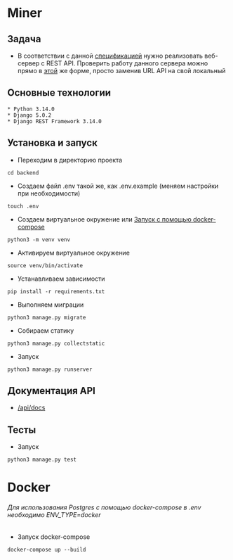 # Miner

Задача
------

* В соответствии с данной [спецификацией](https://minesweeper-test.studiotg.ru/swagger/) нужно реализовать веб-сервер с REST API.
Проверить работу данного сервера можно прямо в [этой](https://minesweeper-test.studiotg.ru/) же форме, просто заменив URL API на свой локальный

Основные технологии
-------------------

```
* Python 3.14.0
* Django 5.0.2
* Django REST Framework 3.14.0
```

Установка и запуск
------------------

* Переходим в директорию проекта

```cd backend```

* Создаем файл .env такой же, как .env.example (меняем настройки при необходимости)

```touch .env```

* Создаем виртуальное окружение или [Запуск с помощью docker-compose](#docker)

```python3 -m venv venv```

* Активируем виртуальное окружение

```source venv/bin/activate```

* Устанавливаем зависимости

```pip install -r requirements.txt```

* Выполняем миграции

```python3 manage.py migrate```

* Собираем статику

```python3 manage.py collectstatic```

* Запуск

```python3 manage.py runserver```

## Документация API

* [/api/docs](/api/docs)

## Тесты

* Запуск

```python3 manage.py test```

# Docker

###### <a name="docker"></a> Для использования Postgres с помощью docker-compose в .env необходимо ENV_TYPE=docker

* Запуск docker-compose

```docker-compose up --build```
